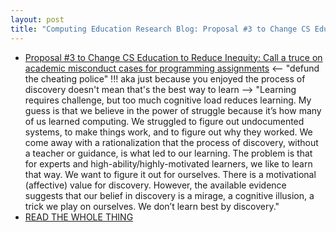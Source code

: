```yaml
---
layout: post
title: "Computing Education Research Blog: Proposal #3 to Change CS Education to Reduce Inequity: Call a truce on academic misconduct cases for programming assignments and it is not necessary to have to struggle to learn"
---
```

*  [Proposal #3 to Change CS Education to Reduce Inequity: Call a truce on academic misconduct cases for programming assignments](https://computinged.wordpress.com/2020/07/30/proposal-3-to-change-cs-education-to-reduce-inequity-call-a-truce-on-academic-misconduct-cases-on-programming-assignments/) <-- "defund the cheating police" !!! aka just because you enjoyed the  process of discovery doesn't mean that's the best way to learn -->  "Learning requires challenge, but too much cognitive load reduces  learning. My guess is that we believe in the power of struggle because  it’s how many of us learned computing. We struggled to figure out  undocumented systems, to make things work, and to figure out why they  worked. We come away with a rationalization that the process of  discovery, without a teacher or guidance, is what led to our learning.  The problem is that for experts and high-ability/highly-motivated  learners, we like to learn that way. We want to figure it out for  ourselves. There is a motivational (affective) value for discovery.  However, the available evidence suggests that our belief in discovery is a mirage, a cognitive illusion, a trick we play on ourselves. We don’t  learn best by discovery."
* [READ THE WHOLE THING](https://computinged.wordpress.com/2020/07/30/proposal-3-to-change-cs-education-to-reduce-inequity-call-a-truce-on-academic-misconduct-cases-on-programming-assignments/)
